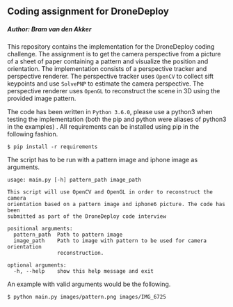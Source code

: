 ## Coding assignment for DroneDeploy
##### *Author: Bram van den Akker*

This repository contains the implementation for the DroneDeploy coding challenge. The assignment is to get the camera perspective from a picture of a sheet of paper containing a pattern and visualize the position and orientation. The implementation consists of a perspective tracker and perspective renderer. The perspective tracker uses `OpenCV` to collect sift keypoints and use `SolvePNP` to estimate the camera perspective. The perspective renderer uses `OpenGL` to reconstruct the scene in 3D using the provided image pattern. 

The code has been written in `Python 3.6.0`, please use a python3 when testing the implementation (both the pip and python were aliases of python3 in the examples) . All requirements can be installed using pip in the following fashion.

```
$ pip install -r requirements
```

The script has to be run with a pattern image and iphone image as arguments. 

```
usage: main.py [-h] pattern_path image_path

This script will use OpenCV and OpenGL in order to reconstruct the camera
orientation based on a pattern image and iphone6 picture. The code has been
submitted as part of the DroneDeploy code interview

positional arguments:
  pattern_path  Path to pattern image
  image_path    Path to image with pattern to be used for camera orientation
                reconstruction.

optional arguments:
  -h, --help    show this help message and exit
```

An example with valid arguments would be the following.
```
$ python main.py images/pattern.png images/IMG_6725
```
